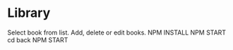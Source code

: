 # Library
Select book from list. Add, delete or edit books.
NPM INSTALL
NPM START
cd back NPM START

